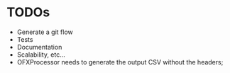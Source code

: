 # TODOs

* Generate a git flow
* Tests
* Documentation
* Scalability, etc...
* OFXProcessor needs to generate the output CSV without the headers;
